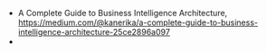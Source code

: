 

 - A Complete Guide to Business Intelligence Architecture, https://medium.com/@kanerika/a-complete-guide-to-business-intelligence-architecture-25ce2896a097
 - 
